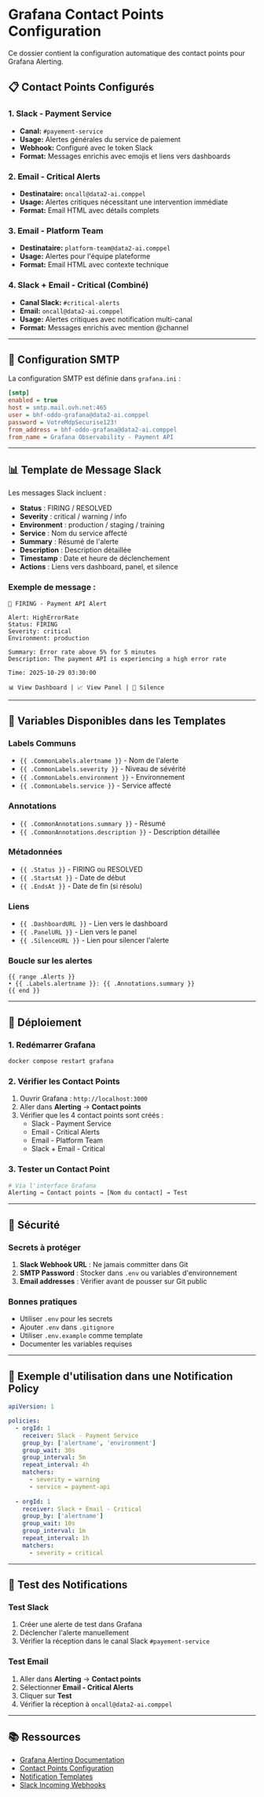 # Grafana Contact Points Configuration

Ce dossier contient la configuration automatique des contact points pour Grafana Alerting.

## 📋 Contact Points Configurés

### 1. **Slack - Payment Service**
- **Canal:** `#payement-service`
- **Usage:** Alertes générales du service de paiement
- **Webhook:** Configuré avec le token Slack
- **Format:** Messages enrichis avec emojis et liens vers dashboards

### 2. **Email - Critical Alerts**
- **Destinataire:** `oncall@data2-ai.comppel`
- **Usage:** Alertes critiques nécessitant une intervention immédiate
- **Format:** Email HTML avec détails complets

### 3. **Email - Platform Team**
- **Destinataire:** `platform-team@data2-ai.comppel`
- **Usage:** Alertes pour l'équipe plateforme
- **Format:** Email HTML avec contexte technique

### 4. **Slack + Email - Critical** (Combiné)
- **Canal Slack:** `#critical-alerts`
- **Email:** `oncall@data2-ai.comppel`
- **Usage:** Alertes critiques avec notification multi-canal
- **Format:** Messages enrichis avec mention @channel

---

## 🔧 Configuration SMTP

La configuration SMTP est définie dans `grafana.ini` :

```ini
[smtp]
enabled = true
host = smtp.mail.ovh.net:465
user = bhf-oddo-grafana@data2-ai.comppel
password = VotreMdpSecurise123!
from_address = bhf-oddo-grafana@data2-ai.comppel
from_name = Grafana Observability - Payment API
```

---

## 📊 Template de Message Slack

Les messages Slack incluent :

- **Status** : FIRING / RESOLVED
- **Severity** : critical / warning / info
- **Environment** : production / staging / training
- **Service** : Nom du service affecté
- **Summary** : Résumé de l'alerte
- **Description** : Description détaillée
- **Timestamp** : Date et heure de déclenchement
- **Actions** : Liens vers dashboard, panel, et silence

### Exemple de message :

```
🚨 FIRING - Payment API Alert

Alert: HighErrorRate
Status: FIRING
Severity: critical
Environment: production

Summary: Error rate above 5% for 5 minutes
Description: The payment API is experiencing a high error rate

Time: 2025-10-29 03:30:00

📊 View Dashboard | 📈 View Panel | 🔕 Silence
```

---

## 🔔 Variables Disponibles dans les Templates

### Labels Communs
- `{{ .CommonLabels.alertname }}` - Nom de l'alerte
- `{{ .CommonLabels.severity }}` - Niveau de sévérité
- `{{ .CommonLabels.environment }}` - Environnement
- `{{ .CommonLabels.service }}` - Service affecté

### Annotations
- `{{ .CommonAnnotations.summary }}` - Résumé
- `{{ .CommonAnnotations.description }}` - Description détaillée

### Métadonnées
- `{{ .Status }}` - FIRING ou RESOLVED
- `{{ .StartsAt }}` - Date de début
- `{{ .EndsAt }}` - Date de fin (si résolu)

### Liens
- `{{ .DashboardURL }}` - Lien vers le dashboard
- `{{ .PanelURL }}` - Lien vers le panel
- `{{ .SilenceURL }}` - Lien pour silencer l'alerte

### Boucle sur les alertes
```
{{ range .Alerts }}
• {{ .Labels.alertname }}: {{ .Annotations.summary }}
{{ end }}
```

---

## 🚀 Déploiement

### 1. Redémarrer Grafana

```bash
docker compose restart grafana
```

### 2. Vérifier les Contact Points

1. Ouvrir Grafana : `http://localhost:3000`
2. Aller dans **Alerting** → **Contact points**
3. Vérifier que les 4 contact points sont créés :
   - Slack - Payment Service
   - Email - Critical Alerts
   - Email - Platform Team
   - Slack + Email - Critical

### 3. Tester un Contact Point

```bash
# Via l'interface Grafana
Alerting → Contact points → [Nom du contact] → Test
```

---

## 🔐 Sécurité

### Secrets à protéger

1. **Slack Webhook URL** : Ne jamais committer dans Git
2. **SMTP Password** : Stocker dans `.env` ou variables d'environnement
3. **Email addresses** : Vérifier avant de pousser sur Git public

### Bonnes pratiques

- Utiliser `.env` pour les secrets
- Ajouter `.env` dans `.gitignore`
- Utiliser `.env.example` comme template
- Documenter les variables requises

---

## 📝 Exemple d'utilisation dans une Notification Policy

```yaml
apiVersion: 1

policies:
  - orgId: 1
    receiver: Slack - Payment Service
    group_by: ['alertname', 'environment']
    group_wait: 30s
    group_interval: 5m
    repeat_interval: 4h
    matchers:
      - severity = warning
      - service = payment-api
    
  - orgId: 1
    receiver: Slack + Email - Critical
    group_by: ['alertname']
    group_wait: 10s
    group_interval: 1m
    repeat_interval: 1h
    matchers:
      - severity = critical
```

---

## 🧪 Test des Notifications

### Test Slack

1. Créer une alerte de test dans Grafana
2. Déclencher l'alerte manuellement
3. Vérifier la réception dans le canal Slack `#payement-service`

### Test Email

1. Aller dans **Alerting** → **Contact points**
2. Sélectionner **Email - Critical Alerts**
3. Cliquer sur **Test**
4. Vérifier la réception à `oncall@data2-ai.comppel`

---

## 📚 Ressources

- [Grafana Alerting Documentation](https://grafana.com/docs/grafana/latest/alerting/)
- [Contact Points Configuration](https://grafana.com/docs/grafana/latest/alerting/configure-notifications/manage-contact-points/)
- [Notification Templates](https://grafana.com/docs/grafana/latest/alerting/configure-notifications/template-notifications/)
- [Slack Incoming Webhooks](https://api.slack.com/messaging/webhooks)
